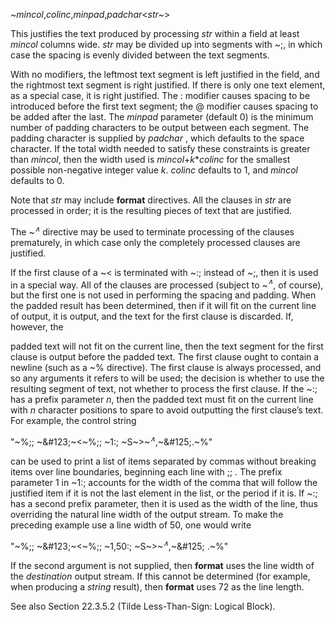  



~*mincol*,*colinc*,*minpad*,*padchar*<*str*~> 



This justifies the text produced by processing *str* within a field at least *mincol* columns wide. *str* may be divided up into segments with ~;, in which case the spacing is evenly divided between the text segments. 



With no modifiers, the leftmost text segment is left justified in the field, and the rightmost text segment is right justified. If there is only one text element, as a special case, it is right justified. The : modifier causes spacing to be introduced before the first text segment; the @ modifier causes spacing to be added after the last. The *minpad* parameter (default 0) is the minimum number of padding characters to be output between each segment. The padding character is supplied by *padchar* , which defaults to the space character. If the total width needed to satisfy these constraints is greater than *mincol*, then the width used is *mincol*+*k*\**colinc* for the smallest possible non-negative integer value *k*. *colinc* defaults to 1, and *mincol* defaults to 0. 



Note that *str* may include **format** directives. All the clauses in *str* are processed in order; it is the resulting pieces of text that are justified. 







 



 



The ~<i><sup>∧</sup></i> directive may be used to terminate processing of the clauses prematurely, in which case only the completely processed clauses are justified. 



If the first clause of a ~< is terminated with ~:; instead of ~;, then it is used in a special way. All of the clauses are processed (subject to ~<i><sup>∧</sup></i>, of course), but the first one is not used in performing the spacing and padding. When the padded result has been determined, then if it will fit on the current line of output, it is output, and the text for the first clause is discarded. If, however, the 



padded text will not fit on the current line, then the text segment for the first clause is output before the padded text. The first clause ought to contain a newline (such as a ~% directive). The first clause is always processed, and so any arguments it refers to will be used; the decision is whether to use the resulting segment of text, not whether to process the first clause. If the ~:; has a prefix parameter *n*, then the padded text must fit on the current line with *n* character positions to spare to avoid outputting the first clause’s text. For example, the control string 



"~%;; ~\&#123;~<~%;; ~1:; ~S~>~<i><sup>∧</sup></i>,~\&#125;.~%" 



can be used to print a list of items separated by commas without breaking items over line boundaries, beginning each line with ;; . The prefix parameter 1 in ~1:; accounts for the width of the comma that will follow the justified item if it is not the last element in the list, or the period if it is. If ~:; has a second prefix parameter, then it is used as the width of the line, thus overriding the natural line width of the output stream. To make the preceding example use a line width of 50, one would write 



"~%;; ~\&#123;~<~%;; ~1,50:; ~S~>~<i><sup>∧</sup></i>,~\&#125; .~%" 



If the second argument is not supplied, then **format** uses the line width of the *destination* output stream. If this cannot be determined (for example, when producing a *string* result), then **format** uses 72 as the line length. 



See also Section 22.3.5.2 (Tilde Less-Than-Sign: Logical Block). 



